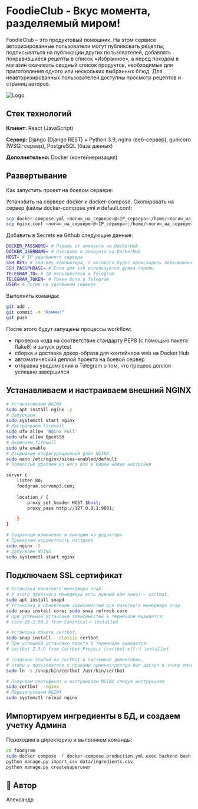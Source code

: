 # FoodieClub - Вкус момента, разделяемый миром!

FoodieClub – это продуктовый помощник. На этом сервисе авторизированные пользователи могут публиковать рецепты, подписываться на публикации других пользователей, добавлять понравившиеся рецепты в список «Избранное», а перед походом в магазин скачивать сводный список продуктов, необходимых для приготовления одного или нескольких выбранных блюд. Для неавторизированных пользователей доступны просмотр рецептов и страниц авторов.

![Logo](https://lh3.googleusercontent.com/u/0/drive-viewer/AITFw-wayWWs7IQpofSG-atrufty_vM5IN9lpOLSARM6ktwbIuMB9r5za4Y3k1WzlMdvw3FmN-VO1w8xVktBZ-uNaZI-W_Qk7A=w1920-h963)


## Стек технологий

**Клиент:**
React (JavaScript)

**Сервер:** Django (Django REST) + Python 3.9, nginx (веб-сервер), gunicorn (WSGI-сервер), PostgreSQL (база данных)

**Дополнительно:** Docker (контейнеризация)
## Развертывание

Как запустить проект на боевом сервере:

Установить на сервере docker и docker-compose.
Скопировать на сервер файлы docker-compose.yml и default.conf:

```bash
scp docker-compose.yml <логин_на_сервере>@<IP_сервера>:/home/<логин_на_сервере>/docker-compose.yml
scp nginx.conf <логин_на_сервере>@<IP_сервера>:/home/<логин_на_сервере>/nginx.conf
```
Добавить в Secrets на Github следующие данные:

```bash
DOCKER_PASSWORD= # Пароль от аккаунта на DockerHub
DOCKER_USERNAME= # Username в аккаунте на DockerHub
HOST= # IP удалённого сервера
SSH_KEY= # SSH-key компьютера, с которого будет происходить подключение к удалённому серверу
SSH_PASSPHRASE= # Если для ssh используется фраза-пароль
TELEGRAM_TO= # ID пользователя в Telegram
TELEGRAM_TOKEN= # Токен бота в Telegram
USER= # Логин на удалённом сервере
```
Выполнить команды:

```bash
git add .
git commit -m "Коммит"
git push
```
После этого будут запущены процессы workflow:

- проверка кода на соответствие стандарту PEP8 (с помощью пакета flake8) и запуск pytest
- сборка и доставка докер-образа для контейнера web на Docker Hub
- автоматический деплой проекта на боевой сервер
- отправка уведомления в Telegram о том, что процесс деплоя успешно завершился
## Устанавливаем и настраиваем внешний NGINX
```bash
# Устанавливаем NGINX
sudo apt install nginx -y
# Запускаем
sudo systemctl start nginx
# Настраиваем firewall
sudo ufw allow 'Nginx Full'
sudo ufw allow OpenSSH
# Включаем firewall
sudo ufw enable
# Открываем конфигурационный файл NGINX
sudo nano /etc/nginx/sites-enabled/default
# Полностью удаляем из него все и пишем новые настройки

server {
    listen 80;
    foodgram.servemp3.com;
    
    location / {
        proxy_set_header HOST $host;
        proxy_pass http://127.0.0.1:9001;

    }
}

# Сохраняем изменения и выходим из редактора
# Проверяем корректность настроек
sudo nginx -t
# Запускаем NGINX
sudo systemctl start nginx
```
## Подключаем SSL сертификат
```bash
# Установка пакетного менеджера snap.
# У этого пакетного менеджера есть нужный вам пакет — certbot.
sudo apt install snapd
# Установка и обновление зависимостей для пакетного менеджера snap.
sudo snap install core; sudo snap refresh core
# При успешной установке зависимостей в терминале выведется:
# core 16-2.58.2 from Canonical✓ installed 

# Установка пакета certbot.
sudo snap install --classic certbot
# При успешной установке пакета в терминале выведется:
# certbot 2.3.0 from Certbot Project (certbot-eff✓) installed

# Создание ссылки на certbot в системной директории,
# чтобы у пользователя с правами администратора был доступ к этому пакету.
sudo ln -s /snap/bin/certbot /usr/bin/certbot

# Получаем сертификат и настраиваем NGINX следуя инструкциям
sudo certbot --nginx
# Перезапускаем NGINX
sudo systemctl reload nginx
```
## Импортируем ингредиенты в БД, и создаем учетку Админа

Переходим в директорию и выполняем команды:

```bash
cd foodgram
sudo docker compose -f docker-compose.production.yml exec backend bash
python manage.py import_csv data/ingredients.csv
python manage.py createsuperuser
```
## 🔗 Автор
Александр
